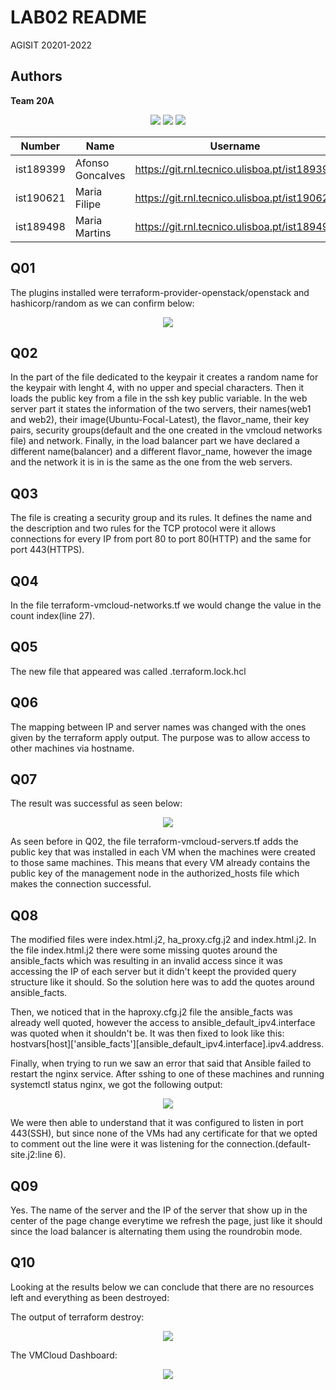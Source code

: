 # LAB02 README

AGISIT 20201-2022

## Authors

[//]: # (fill the following line with the Group Identifier, for example 03A or 12T, and then delete THIS line)
**Team 20A**

[//]: # (use photos of team members 150px height, square; and then delete THIS line)
<p align=center>
    <img src="doc/ist189399.png">
    <img src="doc/ist190621.png">
    <img src="doc/ist189498.png">
</p>


[//]: # (fill the following table with identifiers of each team member; and then delete THIS line)

| Number | Name              | Username                                     | Email                               |
| -------|-------------------|----------------------------------------------| ------------------------------------|
| ist189399 | Afonso Goncalves | <https://git.rnl.tecnico.ulisboa.pt/ist189399> | <mailto:afonso.corte-real.goncalves@tecnico.ulisboa.pt> |
| ist190621 | Maria Filipe | <https://git.rnl.tecnico.ulisboa.pt/ist190621> | <mailto:maria.j.d.c.filipe@tecnico.ulisboa.pt> |
| ist189498 | Maria Martins | <https://git.rnl.tecnico.ulisboa.pt/ist189498> | <mailto:maria.d.martins@tecnico.ulisboa.pt> |

## Q01
The plugins installed were terraform-provider-openstack/openstack and hashicorp/random as we can confirm below:
<p align=center>
    <img src="doc/1.png">
</p>


## Q02
In the part of the file dedicated to the keypair it creates a random name for the keypair with lenght 4, with no upper and special characters. Then it loads the public key from a file in the ssh key public variable.
In the web server part it states the information of the two servers, their names(web1 and web2), their image(Ubuntu-Focal-Latest), the flavor_name, their key pairs, security groups(default and the one created in the vmcloud networks file) and network.
Finally, in the load balancer part we have declared a different name(balancer) and a different flavor_name, however the image and the network it is in is the same as the one from the web servers.

## Q03
The file is creating a security group and its rules. It defines the name and the description and two rules for the TCP protocol were it allows connections for every IP from port 80 to port 80(HTTP) and the same for port 443(HTTPS).


## Q04
In the file terraform-vmcloud-networks.tf we would change the value in the count index(line 27).

## Q05
The new file that appeared was called .terraform.lock.hcl


## Q06
The mapping between IP and server names was changed with the ones given by the terraform apply output. The purpose was to allow access to other machines via hostname.


## Q07
The result was successful as seen below:

<p align=center>
    <img src="doc/2.png">
</p>

As seen before in Q02, the file terraform-vmcloud-servers.tf adds the public key that was installed in each VM when the machines were created to those same machines. This means that every VM already contains the public key of the management node in the authorized_hosts file which makes the connection successful.

## Q08
The modified files were index.html.j2, ha_proxy.cfg.j2 and index.html.j2.
In the file index.html.j2 there were some missing quotes around the ansible_facts which was resulting in an invalid access since it was accessing the IP of each server but it didn't keept the provided query structure like it should. So the solution here was to add the quotes around ansible_facts.

Then, we noticed that in the haproxy.cfg.j2 file the ansible_facts was already well quoted, however the access to ansible_default_ipv4.interface was quoted when it shouldn't be. It was then fixed to look like this: hostvars\[host]\['ansible_facts']\[ansible_default_ipv4.interface].ipv4.address.

Finally, when trying to run we saw an error that said that Ansible failed to restart the nginx service. After sshing to one of these machines and running systemctl status nginx, we got the following output:
<p align=center>
    <img src="doc/5.png">
</p>
We were then able to understand that it was configured to listen in port 443(SSH), but since none of the VMs had any certificate for that we opted to comment out the line were it was listening for the connection.(default-site.j2:line 6).


## Q09
Yes. The name of the server and the IP of the server that show up in the center of the page change everytime we refresh the page, just like it should since the load balancer is alternating them using the roundrobin mode.

## Q10
Looking at the results below we can conclude that there are no resources left and everything as been destroyed:

The output of terraform destroy:

<p align=center>
    <img src="doc/3.png">
</p>


The VMCloud Dashboard:

<p align=center>
    <img src="doc/4.png">
</p>